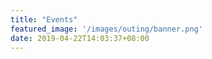 ```yaml
---
title: "Events"
featured_image: '/images/outing/banner.png'
date: 2019-04-22T14:03:37+08:00
---
```


